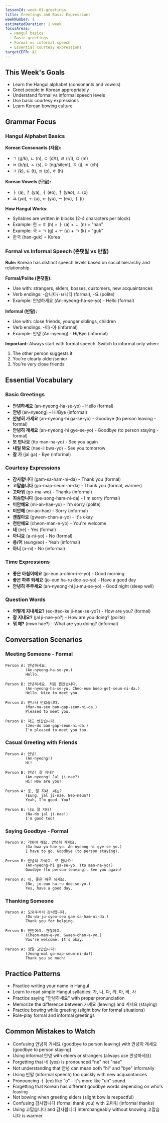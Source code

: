 ```yaml
---
lessonId: week-01-greetings
title: Greetings and Basic Expressions
weekNumber: 1
estimatedDuration: 1 week
focusAreas:
  - Hangul basics
  - Basic greetings
  - Formal vs informal speech
  - Essential courtesy expressions
targetCEFR: A1
---
```


## This Week's Goals

- Learn the Hangul alphabet (consonants and vowels)
- Greet people in Korean appropriately
- Understand formal vs informal speech levels
- Use basic courtesy expressions
- Learn Korean bowing culture

## Grammar Focus

### Hangul Alphabet Basics

**Korean Consonants (자음):**
- ㄱ (g/k), ㄴ (n), ㄷ (d/t), ㄹ (r/l), ㅁ (m)
- ㅂ (b/p), ㅅ (s), ㅇ (ng/silent), ㅈ (j), ㅊ (ch)
- ㅋ (k), ㅌ (t), ㅍ (p), ㅎ (h)

**Korean Vowels (모음):**
- ㅏ (a), ㅑ (ya), ㅓ (eo), ㅕ (yeo), ㅗ (o)
- ㅛ (yo), ㅜ (u), ㅠ (yu), ㅡ (eu), ㅣ (i)

**How Hangul Works:**
- Syllables are written in blocks (2-4 characters per block)
- Example: 한 = ㅎ (h) + ㅏ (a) + ㄴ (n) = "han"
- Example: 국 = ㄱ (g) + ㅜ (u) + ㄱ (k) = "guk"
- 한국 (han-guk) = Korea

### Formal vs Informal Speech (존댓말 vs 반말)

**Rule:** Korean has distinct speech levels based on social hierarchy and relationship

**Formal/Polite (존댓말):**
- Use with: strangers, elders, bosses, customers, new acquaintances
- Verb endings: -습니다/-ㅂ니다 (formal), -요 (polite)
- Example: 안녕하세요 (An-nyeong-ha-se-yo) - Hello (formal)

**Informal (반말):**
- Use with: close friends, younger siblings, children
- Verb endings: -어/-아 (informal)
- Example: 안녕 (An-nyeong) - Hi/Bye (informal)

**Important:** Always start with formal speech. Switch to informal only when:
1. The other person suggests it
2. You're clearly older/senior
3. You're very close friends

## Essential Vocabulary

### Basic Greetings
- **안녕하세요** (an-nyeong-ha-se-yo) - Hello (formal)
- **안녕** (an-nyeong) - Hi/Bye (informal)
- **안녕히 가세요** (an-nyeong-hi ga-se-yo) - Goodbye (to person leaving - formal)
- **안녕히 계세요** (an-nyeong-hi gye-se-yo) - Goodbye (to person staying - formal)
- **또 만나요** (tto man-na-yo) - See you again
- **내일 봐요** (nae-il bwa-yo) - See you tomorrow
- **잘 가** (jal ga) - Bye (informal)

### Courtesy Expressions
- **감사합니다** (gam-sa-ham-ni-da) - Thank you (formal)
- **고맙습니다** (go-map-seum-ni-da) - Thank you (formal, warmer)
- **고마워** (go-ma-wo) - Thanks (informal)
- **죄송합니다** (joe-song-ham-ni-da) - I'm sorry (formal)
- **미안해요** (mi-an-hae-yo) - I'm sorry (polite)
- **미안해** (mi-an-hae) - Sorry (informal)
- **괜찮아요** (gwaen-chan-a-yo) - It's okay
- **천만에요** (cheon-man-e-yo) - You're welcome
- **네** (ne) - Yes (formal)
- **아니요** (a-ni-yo) - No (formal)
- **응/어** (eung/eo) - Yeah (informal)
- **아니** (a-ni) - No (informal)

### Time Expressions
- **좋은 아침이에요** (jo-eun a-chim-i-e-yo) - Good morning
- **좋은 하루 되세요** (jo-eun ha-ru doe-se-yo) - Have a good day
- **안녕히 주무세요** (an-nyeong-hi ju-mu-se-yo) - Good night (sleep well)

### Question Words
- **어떻게 지내세요?** (eo-tteo-ke ji-nae-se-yo?) - How are you? (formal)
- **잘 지내요?** (jal ji-nae-yo?) - How are you doing? (polite)
- **뭐 해?** (mwo hae?) - What are you doing? (informal)

## Conversation Scenarios

### Meeting Someone - Formal

```
Person A: 안녕하세요.
         (An-nyeong-ha-se-yo.)
         Hello.

Person B: 안녕하세요. 처음 뵙겠습니다.
         (An-nyeong-ha-se-yo. Cheo-eum boep-get-seum-ni-da.)
         Hello. Nice to meet you.

Person A: 만나서 반갑습니다.
         (Man-na-seo ban-gap-seum-ni-da.)
         Pleased to meet you.

Person B: 저도 반갑습니다.
         (Jeo-do ban-gap-seum-ni-da.)
         I'm pleased to meet you too.
```

### Casual Greeting with Friends

```
Person A: 안녕!
         (An-nyeong!)
         Hi!

Person B: 안녕! 잘 지내?
         (An-nyeong! Jal ji-nae?)
         Hi! How are you?

Person A: 응, 잘 지내. 너는?
         (Eung, jal ji-nae. Neo-neun?)
         Yeah, I'm good. You?

Person B: 나도 잘 지내!
         (Na-do jal ji-nae!)
         I'm good too!
```

### Saying Goodbye - Formal

```
Person A: 가봐야 해요. 안녕히 계세요.
         (Ga-bwa-ya hae-yo. An-nyeong-hi gye-se-yo.)
         I have to go. Goodbye (to person staying).

Person B: 안녕히 가세요. 또 만나요!
         (An-nyeong-hi ga-se-yo. Tto man-na-yo!)
         Goodbye (to person leaving). See you again!

Person A: 네, 좋은 하루 되세요.
         (Ne, jo-eun ha-ru doe-se-yo.)
         Yes, have a good day.
```

### Thanking Someone

```
Person A: 도와주셔서 감사합니다.
         (Do-wa-ju-syeo-seo gam-sa-ham-ni-da.)
         Thank you for helping.

Person B: 천만에요. 괜찮아요.
         (Cheon-man-e-yo. Gwaen-chan-a-yo.)
         You're welcome. It's okay.

Person A: 정말 고맙습니다!
         (Jeong-mal go-map-seum-ni-da!)
         Thank you so much!
```

## Practice Patterns

- Practice writing your name in Hangul
- Learn to read simple Hangul syllables: 가, 나, 다, 라, 마, 바, 사
- Practice saying "안녕하세요" with proper pronunciation
- Memorize the difference between 가세요 (leaving) and 계세요 (staying)
- Practice bowing while greeting (slight bow for formal situations)
- Role-play formal and informal greetings

## Common Mistakes to Watch

- Confusing 안녕히 가세요 (goodbye to person leaving) with 안녕히 계세요 (goodbye to person staying)
- Using informal 안녕 with elders or strangers (always use 안녕하세요)
- Forgetting that 네 (yes) is pronounced "ne" not "nae"
- Not understanding that 안녕 can mean both "hi" and "bye" informally
- Using 반말 (informal speech) too quickly with new acquaintances
- Pronouncing ㅓ (eo) like "o" - it's more like "uh" sound
- Forgetting that Korean has different goodbye words depending on who's leaving
- Not bowing when greeting elders (slight bow is respectful)
- Confusing 감사합니다 (formal thank you) with 고마워 (informal thanks)
- Using 고맙습니다 and 감사합니다 interchangeably without knowing 고맙습니다 is warmer
